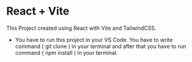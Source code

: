 # React + Vite

This Project created using React with Vite and TailwindCSS.
- You have to run this project in your VS Code. You have to write command ( git clone ) in your terminal and after that you have to run command ( npm install ) in your terminal.
